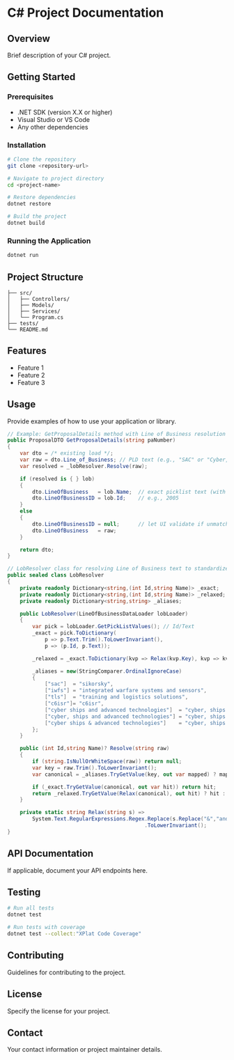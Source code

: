 # C# Project Documentation

## Overview
Brief description of your C# project.

## Getting Started

### Prerequisites
- .NET SDK (version X.X or higher)
- Visual Studio or VS Code
- Any other dependencies

### Installation
```bash
# Clone the repository
git clone <repository-url>

# Navigate to project directory
cd <project-name>

# Restore dependencies
dotnet restore

# Build the project
dotnet build
```

### Running the Application
```bash
dotnet run
```

## Project Structure
```
├── src/
│   ├── Controllers/
│   ├── Models/
│   ├── Services/
│   └── Program.cs
├── tests/
└── README.md
```

## Features
- Feature 1
- Feature 2
- Feature 3

## Usage
Provide examples of how to use your application or library.

```csharp
// Example: GetProposalDetails method with Line of Business resolution
public ProposalDTO GetProposalDetails(string paNumber)
{
    var dto = /* existing load */;
    var raw = dto.Line_of_Business; // PLD text (e.g., "SAC" or "Cyber, Ships and Advanced Technologies")
    var resolved = _lobResolver.Resolve(raw);

    if (resolved is { } lob)
    {
        dto.LineOfBusiness   = lob.Name;  // exact picklist text (with '&' / casing)
        dto.LineOfBusinessID = lob.Id;    // e.g., 2005
    }
    else
    {
        dto.LineOfBusinessID = null;      // let UI validate if unmatched
        dto.LineOfBusiness   = raw;
    }

    return dto;
}

// LobResolver class for resolving Line of Business text to standardized values
public sealed class LobResolver
{
    private readonly Dictionary<string,(int Id,string Name)> _exact;
    private readonly Dictionary<string,(int Id,string Name)> _relaxed;
    private readonly Dictionary<string,string> _aliases;

    public LobResolver(LineOfBusinessDataLoader lobLoader)
    {
        var pick = lobLoader.GetPickListValues(); // Id/Text
        _exact = pick.ToDictionary(
            p => p.Text.Trim().ToLowerInvariant(),
            p => (p.Id, p.Text));

        _relaxed = _exact.ToDictionary(kvp => Relax(kvp.Key), kvp => kvp.Value);

        _aliases = new(StringComparer.OrdinalIgnoreCase)
        {
            ["sac"]  = "sikorsky",
            ["iwfs"] = "integrated warfare systems and sensors",
            ["tls"]  = "training and logistics solutions",
            ["c6isr"]= "c6isr",
            ["cyber ships and advanced technologies"]  = "cyber, ships & advanced technologies",
            ["cyber, ships and advanced technologies"] = "cyber, ships & advanced technologies",
            ["cyber ships & advanced technologies"]    = "cyber, ships & advanced technologies"
        };
    }

    public (int Id,string Name)? Resolve(string raw)
    {
        if (string.IsNullOrWhiteSpace(raw)) return null;
        var key = raw.Trim().ToLowerInvariant();
        var canonical = _aliases.TryGetValue(key, out var mapped) ? mapped : key;

        if (_exact.TryGetValue(canonical, out var hit)) return hit;
        return _relaxed.TryGetValue(Relax(canonical), out hit) ? hit : null;
    }

    private static string Relax(string s) =>
        System.Text.RegularExpressions.Regex.Replace(s.Replace("&","and"), @"\W+", "")
                                            .ToLowerInvariant();
}
```

## API Documentation
If applicable, document your API endpoints here.

## Testing
```bash
# Run all tests
dotnet test

# Run tests with coverage
dotnet test --collect:"XPlat Code Coverage"
```

## Contributing
Guidelines for contributing to the project.

## License
Specify the license for your project.

## Contact
Your contact information or project maintainer details.
